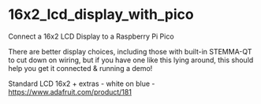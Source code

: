 # 16x2_lcd_display_with_pico
Connect a 16x2 LCD Display to a Raspberry Pi Pico

There are better display choices, including those with built-in STEMMA-QT to cut down on wiring, but if you have one like this lying around, this should help you get it connected & running a demo!

Standard LCD 16x2 + extras - white on blue - https://www.adafruit.com/product/181

